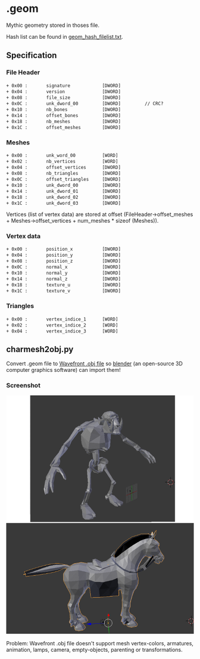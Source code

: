 # .geom

Mythic geometry stored in thoses file.

Hash list can be found in [geom_hash_filelist.txt](geom_hash_filelist.txt).

## Specification

### File Header 

    + 0x00 :       signature            [DWORD]
    + 0x04 :       version              [DWORD]
    + 0x08 :       file_size            [DWORD]
    + 0x0C :       unk_dword_00         [DWORD]         // CRC?
    + 0x10 :       nb_bones             [DWORD]
    + 0x14 :       offset_bones         [DWORD]
    + 0x18 :       nb_meshes            [DWORD]
    + 0x1C :       offset_meshes        [DWORD]
    
### Meshes

    + 0x00 :       unk_word_00          [WORD]
    + 0x02 :       nb_vertices          [WORD]
    + 0x04 :       offset_vertices      [DWORD]
    + 0x08 :       nb_triangles         [DWORD]
    + 0x0C :       offset_triangles     [DWORD]
    + 0x10 :       unk_dword_00         [DWORD]
    + 0x14 :       unk_dword_01         [DWORD]
    + 0x18 :       unk_dword_02         [DWORD]
    + 0x1C :       unk_dword_03         [DWORD]
    
Vertices (list of vertex data) are stored at offset (FileHeader->offset_meshes + Meshes->offset_vertices + num_meshes * sizeof (Meshes)).

### Vertex data
    
    + 0x00 :       position_x           [DWORD]
    + 0x04 :       position_y           [DWORD]
    + 0x08 :       position_z           [DWORD]
    + 0x0C :       normal_x             [DWORD]
    + 0x10 :       normal_y             [DWORD]
    + 0x14 :       normal_z             [DWORD]
    + 0x18 :       texture_u            [DWORD]
    + 0x1C :       texture_v            [DWORD]

### Triangles

    + 0x00 :       vertex_indice_1      [WORD]
    + 0x02 :       vertex_indice_2      [WORD]
    + 0x04 :       vertex_indice_3      [WORD]
    
## charmesh2obj.py

Convert .geom file to [Wavefront .obj file][wavefront] so
[blender][blender_software] (an open-source 3D computer graphics software) can import 
them!

### Screenshot

![result/result_geom2obj.png][1]

Problem: Wavefront .obj file doesn't support mesh vertex-colors, armatures, 
animation, lamps, camera, empty-objects, parenting or transformations.

[1]:result/result_geom2obj.png
[wavefront]: http://en.wikipedia.org/wiki/Wavefront_.obj_file
[blender_software]: http://www.blender.org/